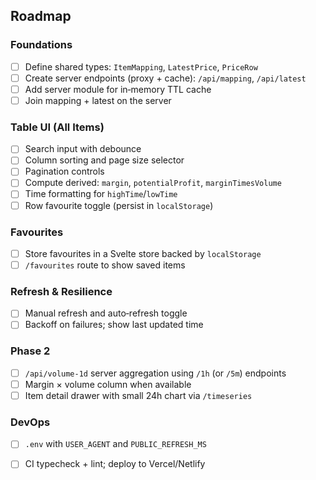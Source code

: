 ## Roadmap

### Foundations
- [ ] Define shared types: `ItemMapping`, `LatestPrice`, `PriceRow`
- [ ] Create server endpoints (proxy + cache): `/api/mapping`, `/api/latest`
- [ ] Add server module for in‑memory TTL cache
- [ ] Join mapping + latest on the server

### Table UI (All Items)
- [ ] Search input with debounce
- [ ] Column sorting and page size selector
- [ ] Pagination controls
- [ ] Compute derived: `margin`, `potentialProfit`, `marginTimesVolume`
- [ ] Time formatting for `highTime`/`lowTime`
- [ ] Row favourite toggle (persist in `localStorage`)

### Favourites
- [ ] Store favourites in a Svelte store backed by `localStorage`
- [ ] `/favourites` route to show saved items

### Refresh & Resilience
- [ ] Manual refresh and auto‑refresh toggle
- [ ] Backoff on failures; show last updated time

### Phase 2
- [ ] `/api/volume-1d` server aggregation using `/1h` (or `/5m`) endpoints
- [ ] Margin × volume column when available
- [ ] Item detail drawer with small 24h chart via `/timeseries`

### DevOps
- [ ] `.env` with `USER_AGENT` and `PUBLIC_REFRESH_MS`
- [ ] CI typecheck + lint; deploy to Vercel/Netlify

